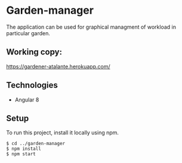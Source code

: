 # Garden-manager

The application can be used for graphical managment of workload in particular garden.

## Working copy:
https://gardener-atalante.herokuapp.com/

## Technologies
- Angular 8

## Setup
To run this project, install it locally using npm.

```
$ cd ../garden-manager
$ npm install
$ npm start
```